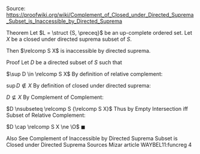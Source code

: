 # 

Source: https://proofwiki.org/wiki/Complement_of_Closed_under_Directed_Suprema_Subset_is_Inaccessible_by_Directed_Suprema



Theorem
Let $L = \struct {S, \preceq}$ be an up-complete ordered set.
Let $X$ be a closed under directed suprema subset of $S$.

Then $\relcomp S X$ is inaccessible by directed suprema.


Proof
Let $D$ be a directed subset of $S$ such that

$\sup D \in \relcomp S X$
By definition of relative complement:

$\sup D \notin X$
By definition of closed under directed suprema:

$D \nsubseteq X$
By Complement of Complement:

$D \nsubseteq \relcomp S {\relcomp S X}$
Thus by Empty Intersection iff Subset of Relative Complement:

$D \cap \relcomp S X \ne \O$
$\blacksquare$


Also See
Complement of Inaccessible by Directed Suprema Subset is Closed under Directed Suprema
Sources
Mizar article WAYBEL11:funcreg 4




